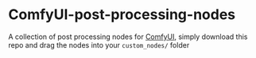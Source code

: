 #  ComfyUI-post-processing-nodes

A collection of post processing nodes for [ComfyUI](https://github.com/comfyanonymous/ComfyUI), simply download this repo and drag the nodes into your `custom_nodes/` folder